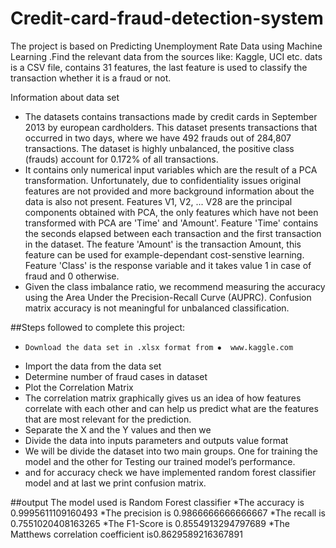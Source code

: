 # Credit-card-fraud-detection-system
 The project is based on Predicting Unemployment Rate Data using Machine Learning .Find the relevant data from the sources like: Kaggle, UCI etc.
dats is a CSV file, contains 31 features, the last feature is used to classify the transaction whether it is a fraud or not.

Information about data set
* The datasets contains transactions made by credit cards in September 2013 by european cardholders. This dataset presents transactions that occurred in two days, where we have 492 frauds out of 284,807 transactions. The dataset is highly unbalanced, the positive class (frauds) account for 0.172% of all transactions.
* It contains only numerical input variables which are the result of a PCA transformation. Unfortunately, due to confidentiality issues original features are not provided and more background information about the data is also not present. Features V1, V2, ... V28 are the principal components obtained with PCA, the only features which have not been transformed with PCA are 'Time' and 'Amount'. Feature 'Time' contains the seconds elapsed between each transaction and the first transaction in the dataset. The feature 'Amount' is the transaction Amount, this feature can be used for example-dependant cost-senstive learning. Feature 'Class' is the response variable and it takes value 1 in case of fraud and 0 otherwise.
* Given the class imbalance ratio, we recommend measuring the accuracy using the Area Under the Precision-Recall Curve (AUPRC). Confusion matrix accuracy is not meaningful for unbalanced classification.


##Steps followed to complete this project:
*	  Download the data set in .xlsx format from ⦁	www.kaggle.com
*   Import the data from the data set
*   Determine number of fraud cases in dataset
*   Plot the Correlation Matrix
*   The correlation matrix graphically gives us an idea of how features correlate with each other and can help us predict what are the       features that are most relevant for the prediction.
*   Separate the X and the Y values and then we 
*   Divide the data into inputs parameters and outputs value format
*   We will be divide the dataset into two main groups. One for training the model and the other for Testing our trained model’s             performance.
*  and for accuracy check we have implemented random forest classifier model and at last we print confusion matrix.
    
##output
    The model used is Random Forest classifier
*The accuracy is  0.9995611109160493
*The precision is 0.9866666666666667
*The recall is 0.7551020408163265
*The F1-Score is 0.8554913294797689
*The Matthews correlation coefficient is0.8629589216367891
